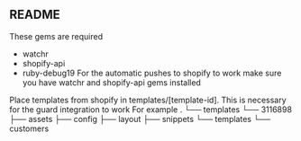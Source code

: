 ## README
These gems are required
- watchr
- shopify-api
- ruby-debug19
For the automatic pushes to shopify to work make sure you have watchr and shopify-api gems installed

Place templates from shopify in templates/[template-id].  This is necessary for the guard integration to work
For example 
.
└── templates
    └── 3116898
        ├── assets
        ├── config
        ├── layout
        ├── snippets
        └── templates
            └── customers

